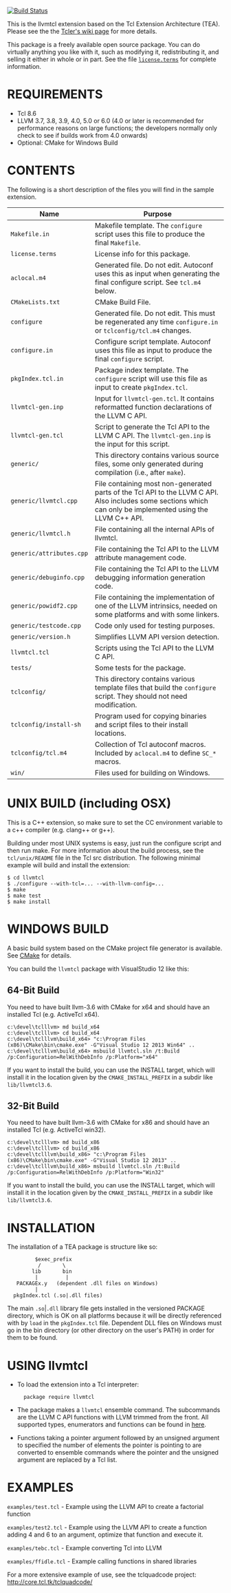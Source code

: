 [![Build Status](https://travis-ci.org/dkfellows/llvmtcl.svg?branch=master)](https://travis-ci.org/dkfellows/llvmtcl)

This is the llvmtcl extension based on the Tcl Extension Architecture (TEA).
Please see the the [Tcler's wiki page](http://wiki.tcl.tk/26308)
for more details.

This package is a freely available open source package.  You can do virtually
anything you like with it, such as modifying it, redistributing it, and selling
it either in whole or in part.  See the file [`license.terms`](./license.terms) for complete
information.

REQUIREMENTS
============

* Tcl 8.6
* LLVM 3.7, 3.8, 3.9, 4.0, 5.0 or 6.0 (4.0 or later is recommended for performance reasons on large functions; the developers normally only check to see if builds work from 4.0 onwards)
* Optional: CMake for Windows Build

CONTENTS
========

The following is a short description of the files you will find in
the sample extension.

| Name | Purpose |
| ---- | ------- |
| `Makefile.in` | Makefile template.  The `configure` script uses this file to produce the final `Makefile`. |
| `license.terms` | License info for this package. |
| `aclocal.m4` | Generated file.  Do not edit.  Autoconf uses this as input when generating the final configure script.  See `tcl.m4` below. |
| `CMakeLists.txt` | CMake Build File. | 
| `configure` | Generated file.  Do not edit.  This must be regenerated any time `configure.in` or `tclconfig/tcl.m4` changes. |
| `configure.in` | Configure script template.  Autoconf uses this file as input to produce the final `configure` script. |
| `pkgIndex.tcl.in` | Package index template.  The `configure` script will use this file as input to create `pkgIndex.tcl`.
| `llvmtcl-gen.inp` | Input for `llvmtcl-gen.tcl`. It contains reformatted function declarations of the LLVM C API. |
| `llvmtcl-gen.tcl` | Script to generate the Tcl API to the LLVM C API. The `llvmtcl-gen.inp` is the input for this script. |
| `generic/` | This directory contains various source files, some only generated during compilation (i.e., after `make`). |
| `generic/llvmtcl.cpp` | File containing most non-generated parts of the Tcl API to the LLVM C API. Also includes some sections which can only be implemented using the LLVM C++ API. |
| `generic/llvmtcl.h` | File containing all the internal APIs of llvmtcl. |
| `generic/attributes.cpp` |  File containing the Tcl API to the LLVM attribute management code. |
| `generic/debuginfo.cpp` |  File containing the Tcl API to the LLVM debugging information generation code. |
| `generic/powidf2.cpp` | File containing the implementation of one of the LLVM intrinsics, needed on some platforms and with some linkers. |
| `generic/testcode.cpp` | Code only used for testing purposes. |
| `generic/version.h` | Simplifies LLVM API version detection. |
| `llvmtcl.tcl` | Scripts using the Tcl API to the LLVM C API. |
| `tests/` | Some tests for the package. |
| `tclconfig/` | This directory contains various template files that build the `configure` script.  They should not need modification. |
| `tclconfig/install-sh` | Program used for copying binaries and script files to their install locations. |
| `tclconfig/tcl.m4` | Collection of Tcl autoconf macros.  Included by `aclocal.m4` to define `SC_*` macros. |
| `win/` | Files used for building on Windows. |

UNIX BUILD (including OSX)
==========================

This is a C++ extension, so make sure to set the CC environment variable to a
c++ compiler (e.g. clang++ or g++).

Building under most UNIX systems is easy, just run the configure script
and then run make. For more information about the build process, see
the `tcl/unix/README` file in the Tcl src distribution. The following minimal
example will build and install the extension:

    $ cd llvmtcl
    $ ./configure --with-tcl=... --with-llvm-config=...
    $ make
    $ make test
    $ make install

WINDOWS BUILD
=============

A basic build system based on the CMake project file generator is available.
See [CMake](http://cmake.org) for details.

You can build the `llvmtcl` package with VisualStudio 12 like this:

64-Bit Build
------------

You need to have built llvm-3.6 with CMake for x64 and should have an installed Tcl (e.g. ActiveTcl x64).

    c:\devel\tclllvm> md build_x64
    c:\devel\tclllvm> cd build_x64
    c:\devel\tclllvm\build_x64> "c:\Program Files (x86)\CMake\bin\cmake.exe" -G"Visual Studio 12 2013 Win64" ..
    c:\devel\tclllvm\build_x64> msbuild llvmtcl.sln /t:Build /p:Configuration=RelWithDebInfo /p:Platform="x64"

If you want to install the build, you can use the INSTALL target, which will install it in the location given
by the `CMAKE_INSTALL_PREFIX` in a subdir like `lib/llvmtcl3.6`.

32-Bit Build
------------
You need to have built llvm-3.6 with CMake for x86 and should have an installed Tcl (e.g. ActiveTcl win32).

    c:\devel\tclllvm> md build_x86
    c:\devel\tclllvm> cd build_x86
    c:\devel\tclllvm\build_x86> "c:\Program Files (x86)\CMake\bin\cmake.exe" -G"Visual Studio 12 2013" ..
    c:\devel\tclllvm\build_x86> msbuild llvmtcl.sln /t:Build /p:Configuration=RelWithDebInfo /p:Platform="Win32"

If you want to install the build, you can use the INSTALL target, which will install it in the location given
by the `CMAKE_INSTALL_PREFIX` in a subdir like `lib/llvmtcl3.6`.

INSTALLATION
============

The installation of a TEA package is structure like so:

             $exec_prefix
              /       \
            lib       bin
             |         |
       PACKAGEx.y   (dependent .dll files on Windows)
             |
      pkgIndex.tcl (.so|.dll files)

The main `.so`|`.dll` library file gets installed in the versioned PACKAGE
directory, which is OK on all platforms because it will be directly
referenced with by `load` in the `pkgIndex.tcl` file.  Dependent DLL files on
Windows must go in the bin directory (or other directory on the user's
PATH) in order for them to be found.

USING llvmtcl
=============

* To load the extension into a Tcl interpreter:

        package require llvmtcl

* The package makes a `llvmtcl` ensemble command. The subcommands are the LLVM C
  API functions with LLVM trimmed from the front. All supported types,
  enumerators and functions can be found in [here](http://github.com/jdc8/llvmtcl/blob/master/llvmtcl-gen.inp).

* Functions taking a pointer argument followed by an unsigned argument to
  specified the number of elements the pointer is pointing to are converted to
  ensemble commands where the pointer and the unsigned argument are replaced by
  a Tcl list.

EXAMPLES
========

`examples/test.tcl` - Example using the LLVM API to create a factorial function

`examples/test2.tcl` - Example using the LLVM API to create a function adding 4 and 6 to an argument, optimize that function and execute it.

`examples/tebc.tcl` - Example converting Tcl into LLVM

`examples/ffidle.tcl` - Example calling functions in shared libraries

For a more extensive example of use, see the tclquadcode project: http://core.tcl.tk/tclquadcode/